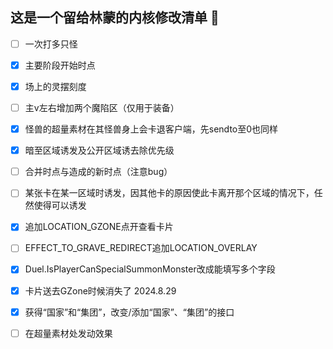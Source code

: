 ## 这是一个留给林蒙的内核修改清单 👋


- [ ] 一次打多只怪

- [x] 主要阶段开始时点

- [x] 场上的灵摆刻度

- [ ] 主v左右增加两个魔陷区（仅用于装备）

- [x] 怪兽的超量素材在其怪兽身上会卡退客户端，先sendto至0也同样

- [x] 暗至区域诱发及公开区域诱去除优先级

- [ ] 合并时点与造成的新时点（注意bug）

- [ ] 某张卡在某一区域时诱发，因其他卡的原因使此卡离开那个区域的情况下，任然使得可以诱发

- [x] 追加LOCATION_GZONE点开查看卡片

- [ ] EFFECT_TO_GRAVE_REDIRECT追加LOCATION_OVERLAY

- [x] Duel.IsPlayerCanSpecialSummonMonster改成能填写多个字段

- [x] 卡片送去GZone时候消失了 2024.8.29

- [x] 获得“国家”和“集团”，改变/添加“国家”、“集团”的接口

- [ ] 在超量素材处发动效果
